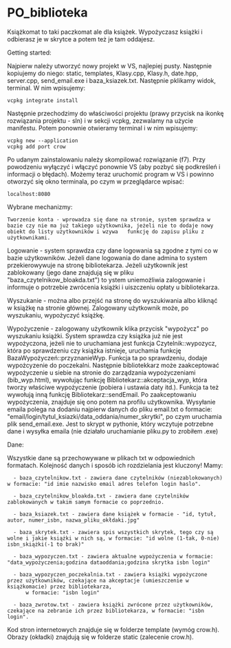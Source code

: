 # PO_biblioteka
Książkomat to taki paczkomat ale dla książek. Wypożyczasz książki i odbierasz je w skrytce a potem też je tam oddajesz.

Getting started:

Najpierw należy utworzyć nowy projekt w VS, najlepiej pusty. Następnie kopiujemy do niego: static, templates, Klasy.cpp, Klasy.h, date.hpp, server.cpp, send_email.exe i baza_ksiazek.txt.
Następnie pklikamy widok, terminal. W nim wpisujemy:

    vcpkg integrate install

Następnie przechodzimy do właściwości projektu (prawy przycisk na ikonkę rozwiązania projektu - sln) i w sekcji vcpkg, zezwalamy na użycie manifestu.
Potem ponownie otwieramy terminal i w nim wpisujemy:

    vcpkg new --application
    vcpkg add port crow

Po udanym zainstalowaniu należy skompilować rozwiązanie (f7). Przy powodzeniu wyłączyć i włączyć ponownie VS (aby pozbyć się podkreśleń i informacji o błędach).
Możemy teraz uruchomić program w VS i powinno otworzyć się okno terminala, po czym w przeglądarce wpisać:

    localhost:8080


Wybrane mechanizmy:

    Tworzenie konta - wprowadza się dane na stronie, system sprawdza w bazie czy nie ma już takiego użytkownika, jeżeli nie to dodaje nowy obiekt do listy użytkowników i wzywa   funkcję do zapisu pliku z użytkownikami.


  Logowanie - system sprawdza czy dane logowania są zgodne z tymi co w bazie użytkowników. Jeżeli dane logowania do dane admina to system przekierowywuje na stronę bibliotekarza.
  Jeżeli użytkownik jest zablokowany (jego dane znajdują się w pliku "baza_czytelnikow_bloakda.txt") to ystem uniemożliwia zalogowanie i informuje o potrzebie zwrócenia książki i uiszczeniu opłaty u bibliotekarza.


  Wyszukanie - można albo przejść na stronę do wyszukiwania albo kliknąć w książkę na stronie głównej. Zalogowany użytkownik może, po wyszukaniu, wypożyczyć książkę.


  Wypożyczenie - zalogowany użytkownik klika przycisk "wypożycz" po wyszukaniu książki. System sprawdza czy książka już nie jest wypożyczona, jeżeli nie to uruchamiana jest funkcja Czytelnik::wypozycz, która po sprawdzeniu czy książka istnieje, uruchamia funkcję BazaWypożyczeń::przyznanieWyp. Funkcja ta po sprawdzeniu, dodaje wypożcyzenie do poczekalni.
  Następnie bibliotekkarz może zaakceptować wypożyczenie u siebie na stronie do zarządzania wypożyczeniami (bib_wyp.html), wywołując funkcję Bibliotekarz::akceptacja_wyp, która tworzy właściwe wypożyczenie (pobiera i ustawia daty itd.). Funkcja ta też wywołują inną funkcję Bibliotekarz::sendEmail. Po zaakceptowaniu wypożyczenia, znajduje się ono potem na profilu użytkownika.
  Wysyłanie emaila polega na dodaniu najpierw danych do pliku email.txt o formacie: "email/login/tytul_ksiazki/data_oddania/numer_skrytki", po czym uruchamia plik send_email.exe.
  Jest to skrypt w pythonie, który wczytuje potrzebne dane i wysyłka emaila (nie działało uruchamianie pliku.py to zrobiłem .exe)

Dane:

  Wszystkie dane są przechowywane w plikach txt w odpowiednich formatach. Kolejność danych i sposób ich rozdzielania jest kluczony!
    Mamy:
    
      - baza_czytelnikow.txt - zawiera dane czytelników (niezablokowanych) w formacie: "id imie nazwisko email adres telefon login haslo".
      
      - baza_czytelnikow_bloakda.txt - zawiera dane czytelników zablokowanych w takim samym formacie co poprzednio.
      
      - baza_ksiazek.txt - zawiera dane książek w formacie - "id, tytuł, autor, numer_isbn, nazwa_pliku_okłdaki.jpg"
      
      - baza_skrytek.txt - zawiera spis wszystkich skrytek, tego czy są wolne i jakie książki w nich są, w formacie: "id wolne (1-tak, 0-nie) isbn_skiążki(-1 to brak)"
      
      - baza_wypozyczen.txt - zawiera aktualne wypożyczenia w formacie: "data_wypożyczenia;godzina dataoddania;godzina skrytka isbn login"
      
      - baza_wypozyczen_poczekalnia.txt - zawiera książki wypożyczone przez użytkowników, czekające na akceptacje (umieszczenie w książkomacie) przez bibliotekarza, 
          w formacie: "isbn login"
          
      - baza_zwrotow.txt - zawiera książki zwrócone przez użytkowników, czekające na zebranie ich przez bibliotekarza, w formacie: "isbn login".

Kod stron internetowych znajduje się w folderze template (wymóg crow.h).
Obrazy (okładki) znajdują się w folderze static (zalecenie crow.h).
